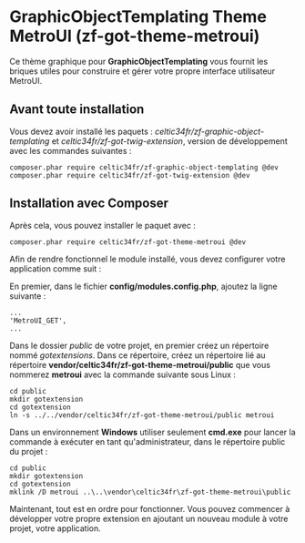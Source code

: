 # GraphicObjectTemplating Theme MetroUI (zf-got-theme-metroui)

Ce thème graphique pour **GraphicObjectTemplating** vous fournit les briques utiles pour construire et gérer votre propre interface utilisateur MetroUI.

## Avant toute installation ##

Vous devez avoir installé les paquets : *celtic34fr/zf-graphic-object-templating* et *celtic34fr/zf-got-twig-extension*, version de développement avec les commandes suivantes :

    composer.phar require celtic34fr/zf-graphic-object-templating @dev 
    composer.phar require celtic34fr/zf-got-twig-extension @dev 

## Installation avec Composer

Après cela, vous pouvez installer le paquet avec :

    composer.phar require celtic34fr/zf-got-theme-metroui @dev
    
Afin de rendre fonctionnel le module installé, vous devez configurer votre application comme suit :

En premier, dans le fichier **config/modules.config.php**, ajoutez la ligne suivante :

    ...
    'MetroUI_GET',
    ...

Dans le dossier *public* de votre projet, en premier créez un répertoire nommé *gotextensions*.
Dans ce répertoire, créez un répertoire lié au répertoire **vendor/celtic34fr/zf-got-theme-metroui/public** que vous nommerez **metroui** avec la commande suivante sous Linux :

    cd public
    mkdir gotextension
    cd gotextension
    ln -s ../../vendor/celtic34fr/zf-got-theme-metroui/public metroui

Dans un environnement **Windows** utiliser seulement **cmd.exe** pour lancer la commande à exécuter en tant qu'administrateur, dans le répertoire public du projet :

    cd public
    mkdir gotextension
    cd gotextension
    mklink /D metroui ..\..\vendor\celtic34fr\zf-got-theme-metroui\public


Maintenant, tout est en ordre pour fonctionner. Vous pouvez commencer à développer votre propre extension en ajoutant un nouveau module à votre projet, votre application.

